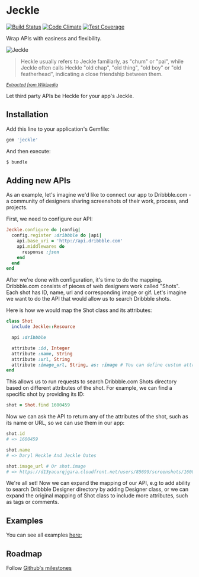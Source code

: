 # Jeckle

[![Build Status](https://travis-ci.org/tomas-stefano/jeckle.svg?branch=master)](https://travis-ci.org/tomas-stefano/jeckle)
[![Code Climate](https://codeclimate.com/github/tomas-stefano/jeckle.png)](https://codeclimate.com/github/tomas-stefano/jeckle)
[![Test Coverage](https://codeclimate.com/github/tomas-stefano/jeckle/coverage.png)](https://codeclimate.com/github/tomas-stefano/jeckle)

Wrap APIs with easiness and flexibility.

<img src="http://www.toonopedia.com/hekljekl.jpg" alt="Jeckle" />

> Heckle usually refers to Jeckle familiarly, as "chum" or "pal", while Jeckle
often calls Heckle "old chap", "old thing", "old boy" or "old featherhead",
indicating a close friendship between them.

<small>*[Extracted from Wikipedia](http://en.wikipedia.org/wiki/Heckle_and_Jeckle)*</small>

Let third party APIs be Heckle for your app's Jeckle.

## Installation

Add this line to your application's Gemfile:

```ruby
gem 'jeckle'
```

And then execute:

```sh
$ bundle
```

## Adding new APIs

As an example, let's imagine we'd like to connect our app to Dribbble.com - a community of designers sharing screenshots of their work, process, and projects.

First, we need to configure our API:

``` ruby
Jeckle.configure do |config|
  config.register :dribbble do |api|
    api.base_uri = 'http://api.dribbble.com'
    api.middlewares do
      response :json
    end
  end
end
```

After we're done with configuration, it's time to do the mapping. Dribbble.com consists of pieces of web designers work called "Shots". Each shot has ID, name, url and corresponding image or gif. Let's imagine we want to do the API that would allow us to search Dribbble shots.

Here is how we would map the Shot class and its attributes:

``` ruby
class Shot
  include Jeckle::Resource

  api :dribbble

  attribute :id, Integer
  attribute :name, String
  attribute :url, String
  attribute :image_url, String, as: :image # You can define custom attribute mapping
end
```


This allows us to run requests to search Dribbble.com Shots directory based on different attributes of the shot. For example, we can find a specific shot by providing its ID:

``` ruby
shot = Shot.find 1600459
```

Now we can ask the API to return any of the attributes of the shot, such as its name or URL, so we can use them in our app:

``` ruby
shot.id
# => 1600459

shot.name
# => Daryl Heckle And Jeckle Oates

shot.image_url # Or shot.image
# => https://d13yacurqjgara.cloudfront.net/users/85699/screenshots/1600459/daryl_heckle_and_jeckle_oates-dribble.jpg
```

We're all set! Now we can expand the mapping of our API, e.g to add ability to search Dribbble Designer directory by adding Designer class, or we can expand the original mapping of Shot class to include more attributes, such as tags or comments.

## Examples

You can see all examples [here:](https://github.com/tomas-stefano/jeckle/tree/master/examples)

## Roadmap

Follow [Github's milestones](https://github.com/tomas-stefano/jeckle/milestones)
